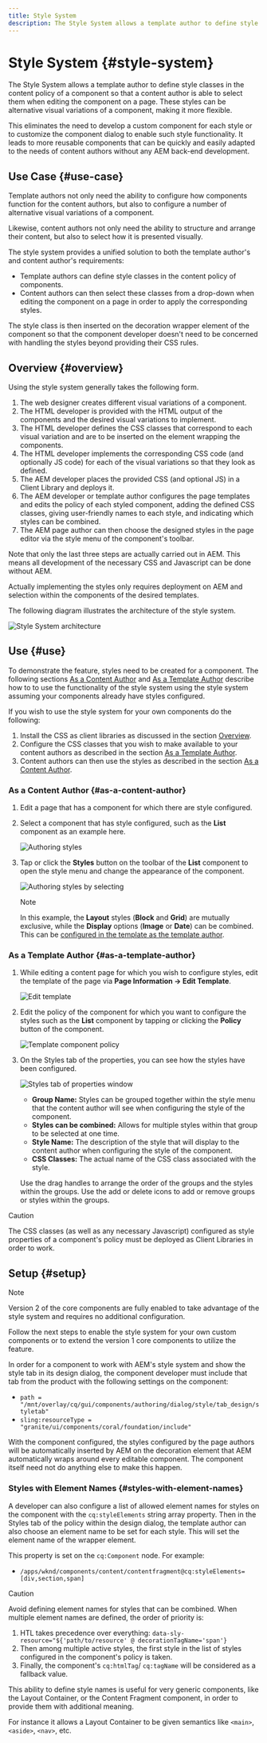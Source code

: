 ```yaml
---
title: Style System
description: The Style System allows a template author to define style classes in the content policy of a component so that a content author is able to select them when editing the component on a page. These styles can be alternative visual variations of a component, making it more flexible.
---
```


# Style System {#style-system}

The Style System allows a template author to define style classes in the content policy of a component so that a content author is able to select them when editing the component on a page. These styles can be alternative visual variations of a component, making it more flexible.

This eliminates the need to develop a custom component for each style or to customize the component dialog to enable such style functionality. It leads to more reusable components that can be quickly and easily adapted to the needs of content authors without any AEM back-end development.

## Use Case {#use-case}

Template authors not only need the ability to configure how components function for the content authors, but also to configure a number of alternative visual variations of a component.

Likewise, content authors not only need the ability to structure and arrange their content, but also to select how it is presented visually.

The style system provides a unified solution to both the template author's and content author's requirements:

* Template authors can define style classes in the content policy of components.
* Content authors can then select these classes from a drop-down when editing the component on a page in order to apply the corresponding styles.

The style class is then inserted on the decoration wrapper element of the component so that the component developer doesn't need to be concerned with handling the styles beyond providing their CSS rules.

## Overview {#overview}

Using the style system generally takes the following form.

1. The web designer creates different visual variations of a component.
1. The HTML developer is provided with the HTML output of the components and the desired visual variations to implement.
1. The HTML developer defines the CSS classes that correspond to each visual variation and are to be inserted on the element wrapping the components.
1. The HTML developer implements the corresponding CSS code (and optionally JS code) for each of the visual variations so that they look as defined.
1. The AEM developer places the provided CSS (and optional JS) in a Client Library and deploys it. <!--The AEM developer places the provided CSS (and optional JS) in a [Client Library](/help/sites-developing/clientlibs.md) and deploys it.-->
1. The AEM developer or template author configures the page templates and edits the policy of each styled component, adding the defined CSS classes, giving user-friendly names to each style, and indicating which styles can be combined.
1. The AEM page author can then choose the designed styles in the page editor via the style menu of the component's toolbar.

Note that only the last three steps are actually carried out in AEM. This means all development of the necessary CSS and Javascript can be done without AEM.

Actually implementing the styles only requires deployment on AEM and selection within the components of the desired templates.

The following diagram illustrates the architecture of the style system.

![Style System architecture](/help/sites-cloud/authoring/assets/style-system-architecture.png)

## Use {#use}

To demonstrate the feature, styles need to be created for a component. The following sections [As a Content Author](#as-a-content-author) and [As a Template Author](#as-a-template-author) describe how to to use the functionality of the style system using the style system assuming your components already have styles configured.

If you wish to use the style system for your own components do the following:

1. Install the CSS as client libraries as discussed in the section [Overview](#overview).
1. Configure the CSS classes that you wish to make available to your content authors as described in the section [As a Template Author](#as-a-template-author).
1. Content authors can then use the styles as described in the section [As a Content Author](#as-a-content-author).

### As a Content Author {#as-a-content-author}

1. Edit a page that has a component for which there are style configured.
1. Select a component that has style configured, such as the **List** component as an example here.

   ![Authoring styles](/help/sites-cloud/authoring/assets/style-system-author.png)

1. Tap or click the **Styles** button on the toolbar of the **List** component to open the style menu and change the appearance of the component.

   ![Authoring styles by selecting](/help/sites-cloud/authoring/assets/style-system-author-select.png)

   >[!NOTE]
   >
   >In this example, the **Layout** styles (**Block** and **Grid**) are mutually exclusive, while the **Display** options (**Image** or **Date**) can be combined. This can be [configured in the template as the template author](#as-a-template-author).

### As a Template Author {#as-a-template-author}

1. While editing a content page for which you wish to configure styles, edit the template of the page via **Page Information -&gt; Edit Template**.

   ![Edit template](/help/sites-cloud/authoring/assets/style-system-template.png)

1. Edit the policy of the component for which you want to configure the styles such as the **List** component by tapping or clicking the **Policy** button of the component.

   ![Template component policy](/help/sites-cloud/authoring/assets/style-system-template-policy.png)

1. On the Styles tab of the properties, you can see how the styles have been configured.

   ![Styles tab of properties window](/help/sites-cloud/authoring/assets/style-system-template-styles.png)

    * **Group Name:** Styles can be grouped together within the style menu that the content author will see when configuring the style of the component.
    * **Styles can be combined:** Allows for multiple styles within that group to be selected at one time.
    * **Style Name:** The description of the style that will display to the content author when configuring the style of the component.
    * **CSS Classes:** The actual name of the CSS class associated with the style.

   Use the drag handles to arrange the order of the groups and the styles within the groups. Use the add or delete icons to add or remove groups or styles within the groups.

>[!CAUTION]
>
>The CSS classes (as well as any necessary Javascript) configured as style properties of a component's policy must be deployed as Client Libraries in order to work. <!-- The CSS classes (as well as any necessary Javascript) configured as style properties of a component's policy must be deployed as [Client Libraries](/help/sites-developing/clientlibs.md) in order to work.-->

## Setup {#setup}

>[!NOTE]
>
>Version 2 of the core components are fully enabled to take advantage of the style system and requires no additional configuration.
>
>Follow the next steps to enable the style system for your own custom components or to extend the version 1 core components to utilize the feature.

In order for a component to work with AEM's style system and show the style tab in its design dialog, the component developer must include that tab from the product with the following settings on the component:

* `path = "/mnt/overlay/cq/gui/components/authoring/dialog/style/tab_design/styletab"`
* `sling:resourceType = "granite/ui/components/coral/foundation/include"`

With the component configured, the styles configured by the page authors will be automatically inserted by AEM on the decoration element that AEM automatically wraps around every editable component. The component itself need not do anything else to make this happen.

### Styles with Element Names {#styles-with-element-names}

A developer can also configure a list of allowed element names for styles on the component with the `cq:styleElements` string array property. Then in the Styles tab of the policy within the design dialog, the template author can also choose an element name to be set for each style. This will set the element name of the wrapper element.

This property is set on the `cq:Component` node. For example:

* `/apps/wknd/components/content/contentfragment@cq:styleElements=[div,section,span]`

>[!CAUTION]
>
>Avoid defining element names for styles that can be combined. When multiple element names are defined, the order of priority is:
>
>1. HTL takes precedence over everything: `data-sly-resource="${'path/to/resource' @ decorationTagName='span'}`
>1. Then among multiple active styles, the first style in the list of styles configured in the component's policy is taken.
>1. Finally, the component's `cq:htmlTag`/ `cq:tagName` will be considered as a fallback value.
>

This ability to define style names is useful for very generic components, like the Layout Container, or the Content Fragment component, in order to provide them with additional meaning.

For instance it allows a Layout Container to be given semantics like `<main>`, `<aside>`, `<nav>`, etc.
